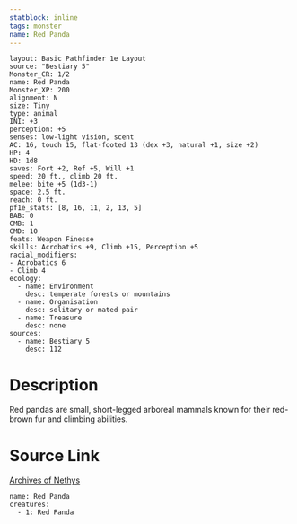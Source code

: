 ```yaml
---
statblock: inline
tags: monster
name: Red Panda
---
```

```statblock
layout: Basic Pathfinder 1e Layout
source: "Bestiary 5"
Monster_CR: 1/2
name: Red Panda
Monster_XP: 200
alignment: N
size: Tiny
type: animal
INI: +3
perception: +5
senses: low-light vision, scent
AC: 16, touch 15, flat-footed 13 (dex +3, natural +1, size +2)
HP: 4
HD: 1d8
saves: Fort +2, Ref +5, Will +1
speed: 20 ft., climb 20 ft.
melee: bite +5 (1d3-1)
space: 2.5 ft.
reach: 0 ft.
pf1e_stats: [8, 16, 11, 2, 13, 5]
BAB: 0
CMB: 1
CMD: 10
feats: Weapon Finesse
skills: Acrobatics +9, Climb +15, Perception +5
racial_modifiers:
- Acrobatics 6
- Climb 4
ecology:
  - name: Environment
    desc: temperate forests or mountains
  - name: Organisation
    desc: solitary or mated pair
  - name: Treasure
    desc: none
sources:
  - name: Bestiary 5
    desc: 112
```
# Description
Red pandas are small, short-legged arboreal mammals known for their red-brown fur and climbing abilities.
# Source Link
[Archives of Nethys](https://aonprd.com/MonsterDisplay.aspx?ItemName=Red%20Panda)
```encounter-table
name: Red Panda
creatures:
  - 1: Red Panda
```

